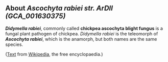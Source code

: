About *Ascochyta rabiei str. ArDII (GCA\_001630375)* 
----------------------------------------------------



***Didymella rabiei***, commonly called **chickpea ascochyta blight
fungus** is a fungal plant pathogen of chickpea. *Didymella rabiei* is
the teleomorph of ***Ascochyta rabiei***, which is the anamorph, but
both names are the same species.

([Text](http://en.wikipedia.org/wiki/Didymella_rabiei) from
[Wikipedia](http://en.wikipedia.org/), the free encyclopaedia.)

